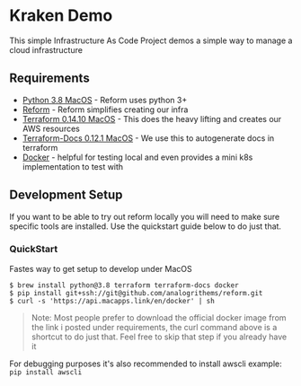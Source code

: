 # Kraken Demo

This simple Infrastructure As Code Project demos a simple way to manage a cloud infrastructure



## Requirements

* [Python 3.8 MacOS](https://formulae.brew.sh/formula/python@3.8) - Reform uses python 3+
* [Reform](git@github.com:analogrithems/reform.git) - Reform simplifies creating our infra
* [Terraform 0.14.10 MacOS](https://formulae.brew.sh/formula/terraform) - This does the heavy lifting and creates our AWS resources
* [Terraform-Docs 0.12.1 MacOS](https://formulae.brew.sh/formula/terraform) - We use this to autogenerate docs in terraform
* [Docker](https://www.docker.com/products/docker-desktop) - helpful for testing local and even provides a mini k8s implementation to test with



## Development Setup

If you want to be able to try out reform locally you will need to make sure specific tools are installed. Use the quickstart guide below to do just that.

### QuickStart
Fastes way to get setup to develop under MacOS

```
$ brew install python@3.8 terraform terraform-docs docker
$ pip install git+ssh://git@github.com/analogrithems/reform.git
$ curl -s 'https://api.macapps.link/en/docker' | sh
```

>Note: Most people prefer to download the official docker image from the link i posted under requirements, the curl command above is a shortcut to do just that.  Feel free to skip that step if you already have it

For debugging purposes it's also recommended to install awscli example: ```pip install awscli```